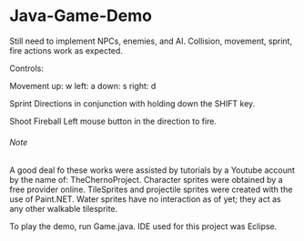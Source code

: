 # Java-Game-Demo

Still need to implement NPCs, enemies, and AI. Collision, movement, sprint, fire actions work as expected. 

Controls:

Movement
up: w
left: a
down: s
right: d

Sprint
Directions in conjunction with holding down the SHIFT key.

Shoot Fireball
Left mouse button in the direction to fire.

###### Note
A good deal fo these works were assisted by tutorials by a Youtube account by the name of: TheChernoProject. Character sprites were obtained by a free provider online. TileSprites and projectile sprites were created with the use of Paint.NET. Water sprites have no interaction as of yet; they act as any other walkable tilesprite. 

To play the demo, run Game.java. IDE used for this project was Eclipse.
